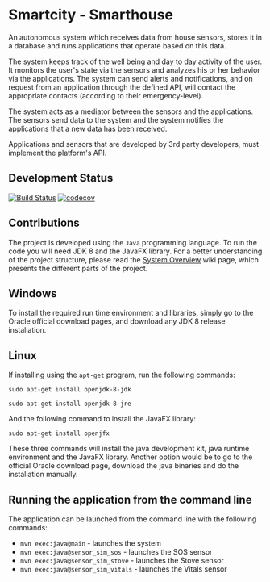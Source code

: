 # Smartcity - Smarthouse
An autonomous system which receives data from house sensors, stores it in a database and runs applications that operate based on this data.

The system keeps track of the well being and day to day activity of the user. It monitors the user's state via the sensors and analyzes his or her behavior via the applications. The system can send alerts and notifications, and on request from an application through the defined API, will contact the appropriate contacts (according to their emergency-level).

The system acts as a mediator between the sensors and the applications. The sensors send data to the system and the system notifies the applications that a new data has been received.

Applications and sensors that are developed by 3rd party developers, must implement the platform's API.

## Development Status
[![Build Status](https://travis-ci.org/TechnionYP5777/Smartcity-Smarthouse.svg?branch=master)](https://travis-ci.org/TechnionYP5777/Smartcity-Smarthouse)
[![codecov](https://codecov.io/gh/TechnionYP5777/Smartcity-Smarthouse/branch/master/graph/badge.svg)](https://codecov.io/gh/TechnionYP5777/Smartcity-Smarthouse)

## Contributions
The project is developed using the `Java` programming language. To run the code you will need JDK 8 and the JavaFX library. For a better understanding of the project structure, please read the [System Overview](https://github.com/TechnionYP5777/Smartcity-Smarthouse/wiki/The-Smart-House-System-Overview) wiki page, which presents the different parts of the project.

## Windows
To install the required run time environment and libraries, simply go to the Oracle official download pages, and download any JDK 8 release installation.

## Linux
If installing using the `apt-get` program, run the following commands:

`sudo apt-get install openjdk-8-jdk`

`sudo apt-get install openjdk-8-jre`

And the following command to install the JavaFX library:

`sudo apt-get install openjfx`

These three commands will install the java development kit, java runtime environment and the JavaFX library. Another option would be to go to the official Oracle download page, download the java binaries and do the installation manually.

## Running the application from the command line
The application can be launched from the command line with the following commands:
- `mvn exec:java@main` - launches the system
- `mvn exec:java@sensor_sim_sos` - launches the SOS sensor
- `mvn exec:java@sensor_sim_stove` - launches the Stove sensor
- `mvn exec:java@sensor_sim_vitals` - launches the Vitals sensor

